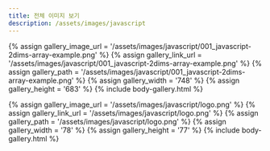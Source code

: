```yaml
---
title: 전체 이미지 보기
description: /assets/images/javascript
---
```




{% assign gallery_image_url = '/assets/images/javascript/001_javascript-2dims-array-example.png' %}
{% assign gallery_link_url = '/assets/images/javascript/001_javascript-2dims-array-example.png' %}
{% assign gallery_path = '/assets/images/javascript/001_javascript-2dims-array-example.png' %}
{% assign gallery_width = '748'  %}
{% assign gallery_height = '683'  %}
{% include body-gallery.html %}

{% assign gallery_image_url = '/assets/images/javascript/logo.png' %}
{% assign gallery_link_url = '/assets/images/javascript/logo.png' %}
{% assign gallery_path = '/assets/images/javascript/logo.png' %}
{% assign gallery_width = '78'  %}
{% assign gallery_height = '77'  %}
{% include body-gallery.html %}
